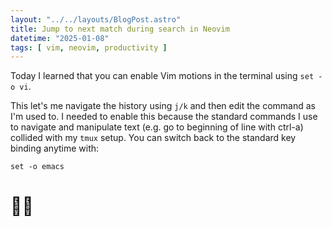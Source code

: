 ```yaml
---
layout: "../../layouts/BlogPost.astro"
title: Jump to next match during search in Neovim
datetime: "2025-01-08"
tags: [ vim, neovim, productivity ]
---
```


Today I learned that you can enable Vim motions in the terminal using `set -o vi`. 

This let's me navigate the history using `j/k` and then edit the command as I'm used to. I needed to enable this because the standard commands I use to navigate and manipulate text (e.g. go to beginning of line with ctrl-a) collided with my `tmux` setup. 
You can switch back to the standard key binding anytime with:

`set -o emacs`

# 🕵️‍♂️ 
